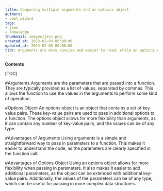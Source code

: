 ```yaml
---
title: Comparing multiple arguments and an options object
authors:
- cool_wizard
tags:
- json
- knowledge
thumbnail: images/json.png
created_at: 2023-02-08 00:00:00
updated_at: 2023-02-08 00:00:00
tldr: Arguments are more concise and easier to read, while an options object provides more flexibility and scalability.
---
```


**Contents**

[TOC]

#Arguments
Arguments are the parameters that are passed into a function. They are typically provided as a list of values, separated by commas. This allows the function to use the values in the arguments to perform some kind of operation.

#Options Object
An options object is an object that contains a set of key-value pairs. These key-value pairs are used to pass in additional options to a function. The options object allows for more flexibility than arguments, as it can contain any number of key-value pairs, and the values can be of any type.

#Advantages of Arguments
Using arguments is a simple and straightforward way to pass in parameters to a function. This makes it easier to understand the code, as the parameters are clearly specified in the function call.

#Advantages of Options Object
Using an options object allows for more flexibility when passing in parameters. It also makes it easier to add additional parameters, as the object can be extended with additional key-value pairs. Additionally, the values of the parameters can be of any type, which can be useful for passing in more complex data structures.
